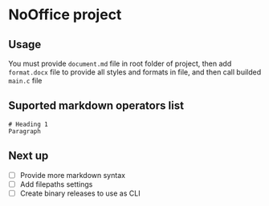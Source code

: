 # NoOffice project

## Usage

You must provide `document.md` file in root folder of project, then add `format.docx` file to provide all styles and formats in file, and then call builded `main.c` file

## Suported markdown operators list
```
# Heading 1
Paragraph
```

## Next up

- [ ] Provide more markdown syntax
- [ ] Add filepaths settings
- [ ] Create binary releases to use as CLI
